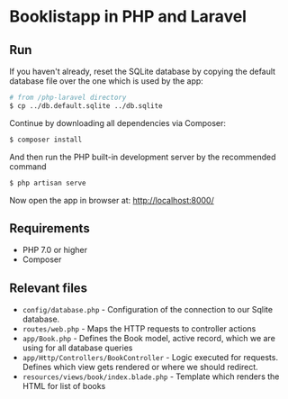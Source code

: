 # Booklistapp in PHP and Laravel

## Run

If you haven't already, reset the SQLite database by copying the default
database file over the one which is used by the app:

```bash
# from /php-laravel directory
$ cp ../db.default.sqlite ../db.sqlite
```

Continue by downloading all dependencies via Composer:

```bash
$ composer install
```

And then run the PHP built-in development server by the recommended
command

```bash
$ php artisan serve
```

Now open the app in browser at: [http://localhost:8000/](http://localhost:8000/)

## Requirements

* PHP 7.0 or higher
* Composer

## Relevant files

* `config/database.php` - Configuration of the connection to our Sqlite
  database.
* `routes/web.php` - Maps the HTTP requests to controller actions
* `app/Book.php` - Defines the Book model, active record, which we are using
  for all database queries
* `app/Http/Controllers/BookController` - Logic executed for requests. Defines
  which view gets rendered or where we should redirect.
* `resources/views/book/index.blade.php` - Template which renders the HTML for
  list of books
